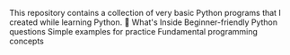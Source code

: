 This repository contains a collection of very basic Python programs that I created while learning Python.
📌 What's Inside
Beginner-friendly Python questions
Simple examples for practice
Fundamental programming concepts
